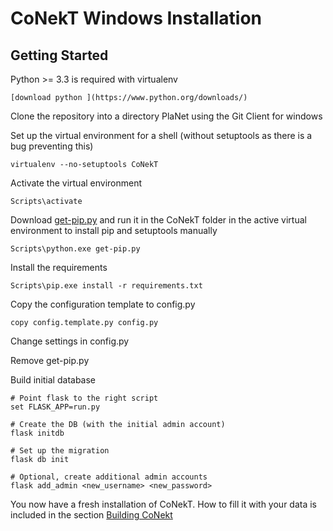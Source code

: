 # CoNekT Windows Installation

## Getting Started


Python >= 3.3 is required with virtualenv

    [download python ](https://www.python.org/downloads/)


Clone the repository into a directory PlaNet using the Git Client for windows

Set up the virtual environment for a shell (without setuptools as there is a bug preventing this)

    virtualenv --no-setuptools CoNekT

Activate the virtual environment

    Scripts\activate

Download [get-pip.py](https://bootstrap.pypa.io/get-pip.py) and run it in the CoNekT folder in the active
virtual environment to install pip and setuptools manually

    Scripts\python.exe get-pip.py

Install the requirements

    Scripts\pip.exe install -r requirements.txt

Copy the configuration template to config.py

    copy config.template.py config.py

Change settings in config.py

Remove get-pip.py

Build initial database

    # Point flask to the right script
    set FLASK_APP=run.py
    
    # Create the DB (with the initial admin account)
    flask initdb
    
    # Set up the migration
    flask db init
    
    # Optional, create additional admin accounts
    flask add_admin <new_username> <new_password> 

You now have a fresh installation of CoNekT. How to fill it with your data is included in the section [Building CoNekt](building_conekt.md)
